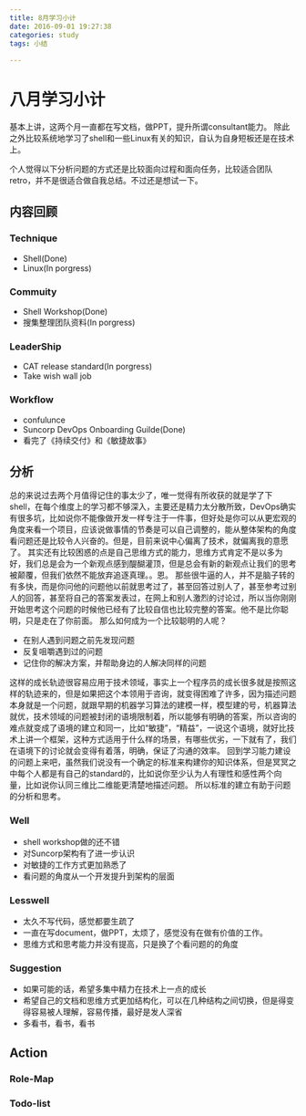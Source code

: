 ```yaml
---
title: 8月学习小计
date: 2016-09-01 19:27:38
categories: study
tags: 小结
 
---
```


# 八月学习小计

基本上讲，这两个月一直都在写文档，做PPT，提升所谓consultant能力。
除此之外比较系统地学习了shell和一些Linux有关的知识，自认为自身短板还是在技术上。

<!-- more -->

个人觉得以下分析问题的方式还是比较面向过程和面向任务，比较适合团队retro，并不是很适合做自我总结。不过还是想试一下。
## 内容回顾
### Technique
 - Shell(Done)
 - Linux(In porgress)

### Commuity
 - Shell Workshop(Done)
 - 搜集整理团队资料(In porgress)
 
### LeaderShip
 - CAT release standard(In porgress)
 - Take wish wall job

### Workflow
 - confulunce
 - Suncorp DevOps Onboarding Guilde(Done)
 - 看完了《持续交付》和《敏捷故事》

## 分析
总的来说过去两个月值得记住的事太少了，唯一觉得有所收获的就是学了下shell，在每个维度上的学习都不够深入，主要还是精力太分散所致，DevOps确实有很多坑，比如说你不能像做开发一样专注于一件事，但好处是你可以从更宏观的角度来看一个项目，应该说做事情的节奏是可以自己调整的，能从整体架构的角度看问题还是比较令人兴奋的。但是，目前来说中心偏离了技术，就偏离我的意愿了。
其实还有比较困惑的点是自己思维方式的能力，思维方式肯定不是以多为好，我们总是会为一个新观点感到醍醐灌顶，但是总会有新的新观点让我们的思考被颠覆，但我们依然不能放弃追逐真理。。恩。
那些很牛逼的人，并不是脑子转的有多快，而是你问他的问题他以前就思考过了，甚至回答过别人了，甚至参考过别人的回答，甚至将自己的答案发表过，在网上和别人激烈的讨论过，所以当你刚刚开始思考这个问题的时候他已经有了比较自信也比较完整的答案。他不是比你聪明，只是走在了你前面。
那么如何成为一个比较聪明的人呢？

 - 在别人遇到问题之前先发现问题
 - 反复咀嚼遇到过的问题
 - 记住你的解决方案，并帮助身边的人解决同样的问题 

这样的成长轨迹很容易应用于技术领域，事实上一个程序员的成长很多就是按照这样的轨迹来的，但是如果把这个本领用于咨询，就变得困难了许多，因为描述问题本身就是一个问题，就跟早期的机器学习算法的建模一样，模型建的号，机器算法就优，技术领域的问题被封闭的语境限制着，所以能够有明确的答案，所以咨询的难点就变成了语境的建立和同一，比如“敏捷”，“精益”，一说这个语境，就好比技术上讲一个框架，这种方式适用于什么样的场景，有哪些优劣，一下就有了，我们在语境下的讨论就会变得有着落，明确，保证了沟通的效率。
回到学习能力建设的问题上来吧，虽然我们说没有一个确定的标准来构建你的知识体系，但是冥冥之中每个人都是有自己的standard的，比如说你至少认为人有理性和感性两个向量，比如说你认同三维比二维能更清楚地描述问题。
所以标准的建立有助于问题的分析和思考。

### Well
 - shell workshop做的还不错
 - 对Suncorp架构有了进一步认识
 - 对敏捷的工作方式更加熟悉了
 - 看问题的角度从一个开发提升到架构的层面

### Lesswell
 - 太久不写代码，感觉都要生疏了
 - 一直在写document，做PPT，太烦了，感觉没有在做有价值的工作。
 - 思维方式和思考能力并没有提高，只是换了个看问题的的角度

### Suggestion
 - 如果可能的话，希望多集中精力在技术上一点的成长
 - 希望自己的文档和思维方式更加结构化，可以在几种结构之间切换，但是得变得容易被人理解，容易传播，最好是发人深省
 - 多看书，看书，看书

## Action

### Role-Map

### Todo-list